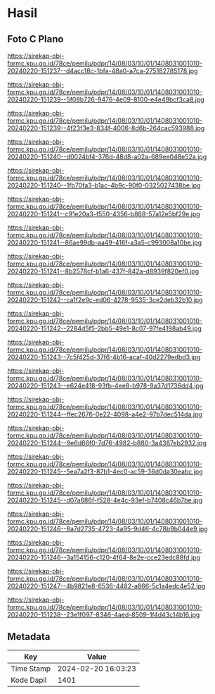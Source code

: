 # Hasil

## Foto C Plano

https://sirekap-obj-formc.kpu.go.id/78ce/pemilu/pdpr/14/08/03/10/01/1408031001010-20240220-151237--d4acc18c-1bfa-48a0-a7ca-275182785178.jpg

https://sirekap-obj-formc.kpu.go.id/78ce/pemilu/pdpr/14/08/03/10/01/1408031001010-20240220-151239--5f08b726-9476-4e09-8100-e4e49bcf3ca8.jpg

https://sirekap-obj-formc.kpu.go.id/78ce/pemilu/pdpr/14/08/03/10/01/1408031001010-20240220-151239--4f23f3e3-834f-4006-8d6b-264cac593988.jpg

https://sirekap-obj-formc.kpu.go.id/78ce/pemilu/pdpr/14/08/03/10/01/1408031001010-20240220-151240--d0024bf4-376d-48d8-a02a-689ee048e52a.jpg

https://sirekap-obj-formc.kpu.go.id/78ce/pemilu/pdpr/14/08/03/10/01/1408031001010-20240220-151240--1fb70fa3-b1ac-4b9c-90f0-0325027438be.jpg

https://sirekap-obj-formc.kpu.go.id/78ce/pemilu/pdpr/14/08/03/10/01/1408031001010-20240220-151241--c91e20a3-f550-4356-b868-57a12e5bf29e.jpg

https://sirekap-obj-formc.kpu.go.id/78ce/pemilu/pdpr/14/08/03/10/01/1408031001010-20240220-151241--86ae99db-aa49-416f-a3a5-c993008a10be.jpg

https://sirekap-obj-formc.kpu.go.id/78ce/pemilu/pdpr/14/08/03/10/01/1408031001010-20240220-151241--8b2578cf-b1a6-437f-842a-d8939f820ef0.jpg

https://sirekap-obj-formc.kpu.go.id/78ce/pemilu/pdpr/14/08/03/10/01/1408031001010-20240220-151242--ca1f2e9c-ed06-4278-9535-3ce2deb32b10.jpg

https://sirekap-obj-formc.kpu.go.id/78ce/pemilu/pdpr/14/08/03/10/01/1408031001010-20240220-151242--2284d5f5-2bb5-49e1-8c07-97fe4198ab49.jpg

https://sirekap-obj-formc.kpu.go.id/78ce/pemilu/pdpr/14/08/03/10/01/1408031001010-20240220-151243--7c5f425d-37f6-4b16-acaf-40d2279edbd3.jpg

https://sirekap-obj-formc.kpu.go.id/78ce/pemilu/pdpr/14/08/03/10/01/1408031001010-20240220-151243--e624e418-93fb-4ee8-b978-9a37d1736dd4.jpg

https://sirekap-obj-formc.kpu.go.id/78ce/pemilu/pdpr/14/08/03/10/01/1408031001010-20240220-151244--ffec2676-0e22-4098-a4e2-97b7dec514da.jpg

https://sirekap-obj-formc.kpu.go.id/78ce/pemilu/pdpr/14/08/03/10/01/1408031001010-20240220-151244--9e6d66f0-7d76-4982-b880-3a4387eb2932.jpg

https://sirekap-obj-formc.kpu.go.id/78ce/pemilu/pdpr/14/08/03/10/01/1408031001010-20240220-151245--5ea7a2f3-87b1-4ec0-ac59-36d0da30eabc.jpg

https://sirekap-obj-formc.kpu.go.id/78ce/pemilu/pdpr/14/08/03/10/01/1408031001010-20240220-151245--d07a686f-f528-4e4c-93ef-b7408c46b7be.jpg

https://sirekap-obj-formc.kpu.go.id/78ce/pemilu/pdpr/14/08/03/10/01/1408031001010-20240220-151246--8a7d2735-4723-4a95-9d46-4c78b9b044e9.jpg

https://sirekap-obj-formc.kpu.go.id/78ce/pemilu/pdpr/14/08/03/10/01/1408031001010-20240220-151246--3a154156-c120-4f64-8e2e-cce23edc88fd.jpg

https://sirekap-obj-formc.kpu.go.id/78ce/pemilu/pdpr/14/08/03/10/01/1408031001010-20240220-151247--4b9821e8-6536-4482-a866-5c1a4edc4e52.jpg

https://sirekap-obj-formc.kpu.go.id/78ce/pemilu/pdpr/14/08/03/10/01/1408031001010-20240220-151238--23e1f097-8346-4aed-8509-1f4d43c14b16.jpg


## Metadata

| Key        | Value               |
| ---------- | ------------------- |
| Time Stamp | 2024-02-20 16:03:23 |
| Kode Dapil | 1401                |



